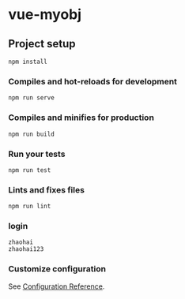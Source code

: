 # vue-myobj

## Project setup
```
npm install
```

### Compiles and hot-reloads for development
```
npm run serve
```

### Compiles and minifies for production
```
npm run build
```

### Run your tests
```
npm run test
```

### Lints and fixes files
```
npm run lint
```

### login 
```
zhaohai
zhaohai123
```

### Customize configuration
See [Configuration Reference](https://cli.vuejs.org/config/).
